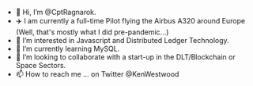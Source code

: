 - 👋 Hi, I’m @CptRagnarok.
- ✈️ I am currently a full-time Pilot flying the Airbus A320 around Europe (Well, that's mostly what I did pre-pandemic...)
- 👀 I’m interested in Javascript and Distributed Ledger Technology.
- 🌱 I’m currently learning MySQL.
- 💞️ I’m looking to collaborate with a start-up in the DLT/Blockchain or Space Sectors.
- 📫 How to reach me ... on Twitter @KenWestwood

<!---
CptRagnarok/CptRagnarok is a ✨ special ✨ repository because its `README.md` (this file) appears on your GitHub profile.
You can click the Preview link to take a look at your changes.
--->
